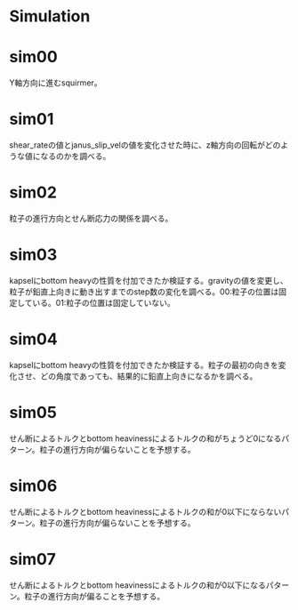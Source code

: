 # Simulation

# sim00
Y軸方向に進むsquirmer。

# sim01
shear_rateの値とjanus_slip_velの値を変化させた時に、z軸方向の回転がどのような値になるのかを調べる。

# sim02
粒子の進行方向とせん断応力の関係を調べる。

# sim03
kapselにbottom heavyの性質を付加できたか検証する。gravityの値を変更し、粒子が鉛直上向きに動き出すまでのstep数の変化を調べる。00:粒子の位置は固定している。01:粒子の位置は固定していない。

# sim04
kapselにbottom heavyの性質を付加できたか検証する。粒子の最初の向きを変化させ、どの角度であっても、結果的に鉛直上向きになるかを調べる。

# sim05
せん断によるトルクとbottom heavinessによるトルクの和がちょうど0になるパターン。粒子の進行方向が偏らないことを予想する。

# sim06
せん断によるトルクとbottom heavinessによるトルクの和が0以下にならないパターン。粒子の進行方向が偏らないことを予想する。

# sim07
せん断によるトルクとbottom heavinessによるトルクの和が0以下になるパターン。粒子の進行方向が偏ることを予想する。